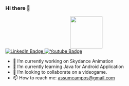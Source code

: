 ### Hi there 👋

<!--
**AssumCampos/AssumCampos** is a ✨ _special_ ✨ repository because its `README.md` (this file) appears on your GitHub profile.

Here are some ideas to get you started:

- 🔭 I’m currently working on ...
- 🌱 I’m currently learning ...
- 👯 I’m looking to collaborate on ...
- 🤔 I’m looking for help with ...
- 💬 Ask me about ...
- 📫 How to reach me: ...
- 😄 Pronouns: ...
- ⚡ Fun fact: ...
-->
<div id="header" align="center">
  <img src="https://media.giphy.com/media/emGDBYPZ2mVrsS1biZ/giphy.gif" width="100"/>
</div>
<div id="badges">
  
  <a href="https://www.linkedin.com/in/assum-campos-mart%C3%ADnez-222082134/">
    <img src="https://img.shields.io/badge/LinkedIn-blue?style=for-the-badge&logo=linkedin&logoColor=white" alt="LinkedIn Badge"/>
  </a>
  <a href="https://www.linkedin.com/in/assum-campos-mart%C3%ADnez-222082134/">
    <img src="https://img.shields.io/badge/YouTube-red?style=for-the-badge&logo=youtube&logoColor=white" alt="Youtube Badge"/>
  </a>
  <!--<a href="https://www.linkedin.com/in/assum-campos-mart%C3%ADnez-222082134/">
    <img src="https://img.shields.io/badge/Twitter-blue?style=for-the-badge&logo=twitter&logoColor=white" alt="Twitter Badge"/>
  </a>-->
</div>

- 🔭 I’m currently working on Skydance Animation
- 🌱 I’m currently learning Java for Android Application
- 👯 I’m looking to collaborate on a videogame.
- 📫 How to reach me: assumcampos@gmail.com
